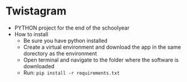 # Twistagram
* PYTHON project for the end of the schoolyear
* How to install
  * Be sure you have python installed
  * Create a virtual environment and download the app in the same dorectory as the environment
  * Open terminal and navigate to the folder where the software is downloaded
  * Run: ```pip install -r requirements.txt```
